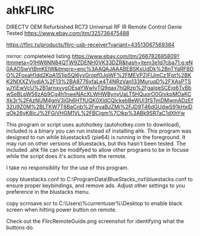 # ahkFLIRC
DIRECTV OEM Refurbished RC73 Universal RF IR Remote Control Genie Tested
https://www.ebay.com/itm/325736475488

https://flirc.tv/products/flirc-usb-receiver?variant=43513067569384

mirror: completeled listing
https://www.ebay.com/itm/266782685809?itmmeta=01HW6NN84QTW9ZDENH0VK33DZR&hash=item3e1d7cba71:g:eN0AAOSwVtBmKEIW&itmprp=enc%3AAQAJAAABEBSKsUdDk%2BnTYaRFBDO%2FoxaH1dd2KpA1S1ip5Ql6yvGropf0JgWF%2FMEVPZjFIJmCz1Fpt%2BKK2NIXXZVjvdjA%2F13%2BA8776xfaLe4T4NRzVan133MuruqD%2FXAsPTSyJYiEwVcU%2B1arnxvvgOEsaYWwIvTQ9qax7hQRzp%2FgalqeSCEjq6TvBbwSeBLpW56zAb9Cg4h1nweNAcXLWHWBynyUaLT5HQuorO0GjvkpMOaKCXk3r%2FAzNUM4gnV3iGh6HTfUQK0XldCQlckebBeWUl3fSTmDMwmADzEf32U9Z0M%2BLTKW7T8BaCnb%2FwyaBJZMi%2FJD9T46dGUdwS91kHxiDqOk26yK8lcJ%2FGiVHGM1VL%2FBCjgm%7Ctkp%3ABk9SR7aC1dXhYw

This program or script uses autohotkey (autohotkey.com to download), included is a binary you can run instead of installing ahk. This program was designed to run while bluestacks5 (pie64) is running in the foreground. It may run on other versions of bluestacks, but this hasn't been tested. The included .ahk file can be modifyed to allow other programs to be in focuse while the script does it's actions with the remote.

I take no responsiblity for the use of this program.

copy bluestacks.conf to C:\ProgramData\BlueStacks_nxt\bluestacks.conf to ensure proper keybindings, and remove ads. Adjust other settings to you preference in the blustacks menu.

copy scrnsave.scr to C:\Users\\%currentuser%\Desktop to enable black screen when hitting power button on remote.

Check out the FlircRemoteGuide.png screenshot for identifying what the buttons do.
